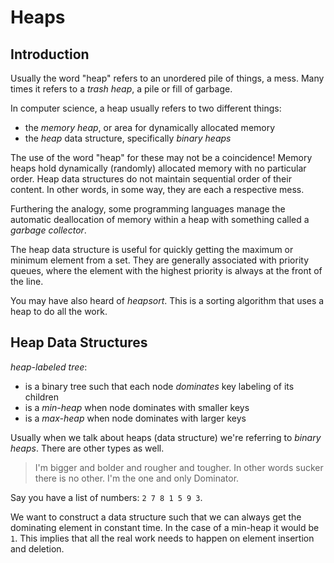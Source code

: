 ---
---

Heaps
=====

## Introduction

Usually the word "heap" refers to an unordered pile of things, a mess.
Many times it refers to a _trash heap_, a pile or fill of garbage.

In computer science, a heap usually refers to two different things:
- the _memory heap_, or area for dynamically allocated memory
- the _heap_ data structure, specifically _binary heaps_

The use of the word "heap" for these may not be a coincidence!
Memory heaps hold dynamically (randomly) allocated memory with no particular order.
Heap data structures do not maintain sequential order of their content.
In other words, in some way, they are each a respective mess.

Furthering the analogy, some programming languages manage the automatic deallocation of memory within a heap with something called a _garbage collector_.

The heap data structure is useful for quickly getting the maximum or minimum element from a set. They are generally associated with priority queues, where the element with the highest priority is always at the front of the line.

You may have also heard of _heapsort_.
This is a sorting algorithm that uses a heap to do all the work.

## Heap Data Structures

_heap-labeled tree_:
- is a binary tree such that each node _dominates_ key labeling of its children
- is a _min-heap_ when node dominates with smaller keys
- is a _max-heap_ when node dominates with larger keys

Usually when we talk about heaps (data structure) we're referring to _binary heaps_.
There are other types as well.

> I'm bigger and bolder and rougher and tougher.
> In other words sucker there is no other.
> I'm the one and only Dominator. 

Say you have a list of numbers: `2 7 8 1 5 9 3`.

We want to construct a data structure such that we can always get the dominating element in constant time.
In the case of a min-heap it would be `1`.
This implies that all the real work needs to happen on element insertion and deletion.
